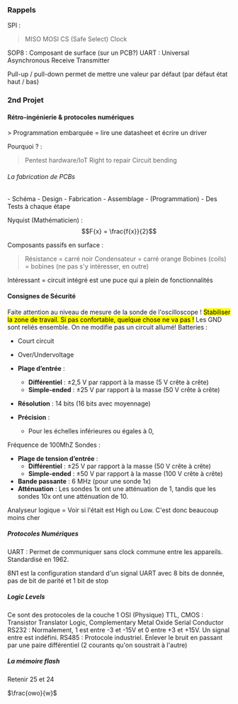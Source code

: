 <h3>Rappels</h3>

SPI :
> MISO
> MOSI
> CS (Safe Select)
> Clock

SOP8 : Composant de surface (sur un PCB?)
UART : Universal Asynchronous Receive Transmitter

Pull-up / pull-down permet de mettre une valeur par défaut (par défaut état haut / bas)

<h3>2nd Projet</h3>

<h4>Rétro-ingénierie &  protocoles numériques</h4>
> Programmation embarquée = lire une datasheet et écrire un driver

Pourquoi ? :
> Pentest hardware/IoT
> Right to repair
> Circuit bending

<h6>La fabrication de PCBs</h6>
- Schéma
- Design
- Fabrication
- Assemblage
- (Programmation)
- Des Tests à chaque étape

Nyquist (Mathématicien) : $$F{x} = \frac{f{x}}{2}$$

Composants passifs en surface :
> Résistance = carré noir
> Condensateur = carré orange 
> Bobines (coils) = bobines (ne pas s'y intéresser, en outre)

Intéressant = circuit intégré est une puce qui a plein de fonctionnalités

<h4>Consignes de Sécurité</h4>

Faite attention au niveau de mesure de la sonde de l'oscilloscope ! 
<mark >Stabiliser la zone de travail. Si pas confortable, quelque chose ne va pas !</mark>
Les GND sont reliés ensemble.
On ne modifie pas un circuit allumé!
Batteries :
- Court circuit
- Over/Undervoltage


- **Plage d’entrée** :
    - **Différentiel** : ±2,5 V par rapport à la masse (5 V crête à crête)
    - **Simple-ended** : ±25 V par rapport à la masse (50 V crête à crête)
- **Résolution** : 14 bits (16 bits avec moyennage)
- **Précision** :
    - Pour les échelles inférieures ou égales à 0,

Fréquence de 100MhZ
Sondes :

- **Plage de tension d’entrée** :
    - **Différentiel** : ±25 V par rapport à la masse (50 V crête à crête)
    - **Simple-ended** : ±50 V par rapport à la masse (100 V crête à crête)
- **Bande passante** : 6 MHz (pour une sonde 1x)
- **Atténuation** : Les sondes 1x ont une atténuation de 1, tandis que les sondes 10x ont une atténuation de 10.


Analyseur logique = Voir si l'était est High ou Low. 
C'est donc beaucoup moins cher

<h5>Protocoles Numériques</h5>

UART : Permet de communiquer sans clock commune entre les appareils. Standardisé en 1962.

8N1 est la configuration standard d'un signal UART avec 8 bits de donnée, pas de bit de parité et 1 bit de stop

<h5>Logic Levels</h5>
Ce sont des protocoles de la couche 1 OSI (Physique)
TTL, CMOS : Transistor Translator Logic, Complementary Metal Oxide Serial Conductor
RS232 : Normalement, 1 est entre -3 et -15V et 0 entre +3 et +15V. Un signal entre est indéfini.
RS485 : Protocole industriel. Enlever le bruit en passant par une paire différentiel (2 courants qu'on soustrait à l'autre) 

<h5>La mémoire flash</h5>

Retenir 25 et 24



$\frac{owo}{w}$